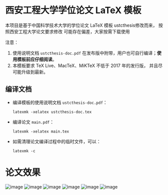 # 西安工程大学学位论文 LaTeX 模板


本项目是基于中国科学技术大学的学位论文 LaTeX 模板 ustcthesis修改而来，
按照西安工程大学论文要求修改
可能存在偏差，大家按需下载使用

注意：
1. 使用说明文档 `ustcthesis-doc.pdf` 在发布版中附带，用户也可自行编译；**使用模板前应仔细阅读**。
2. 本模板要求 TeX Live、MacTeX、MiKTeX 不低于 2017 年的发行版，
并且尽可能升级到最新。

## 编译文档

- 编译模板的使用说明文档 `ustcthesis-doc.pdf`：
   ```
   latexmk -xelatex ustcthesis-doc.tex
   ```
- 编译论文 `main.pdf`：
   ```
   latexmk -xelatex main.tex
   ```
- 如需清理论文编译过程中的临时文件，可以：
   ```
   latexmk -c
   ```
# 论文效果
![image](https://github.com/oceanzhang2014/personal/blob/main/fig/1.png)
![image](https://github.com/oceanzhang2014/personal/blob/main/fig/2.png)
![image](https://github.com/oceanzhang2014/personal/blob/main/fig/3.png)
![image](https://github.com/oceanzhang2014/personal/blob/main/fig/4.png)
![image](https://github.com/oceanzhang2014/personal/blob/main/fig/5.png)
![image](https://github.com/oceanzhang2014/personal/blob/main/fig/6.png)

